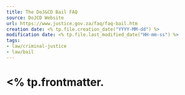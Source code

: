 ```yaml
---
title: The DoJ&CD Bail FAQ
source: DoJCD Website
url: https://www.justice.gov.za/faq/faq-bail.htm
creation date: <% tp.file.creation_date("YYYY-MM-dd") %>
modification date: <% tp.file.last_modified_date("HH-mm-ss") %>
tags:
- law/criminal-justice
- law/bail
---
```


# <% tp.frontmatter.
